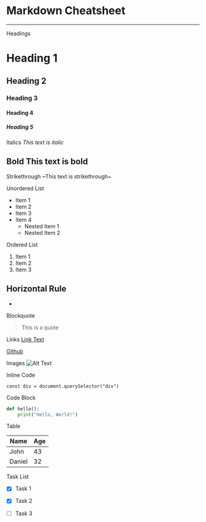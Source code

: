 # Markdown Cheatsheet 
---


Headings 
# Heading 1
## Heading 2
### Heading 3
#### Heading 4
##### Heading 5


Italics
*This text is italic*


Bold
**This text is bold**
---

Strikethrough
~This text is strikethrough~



Unordered List
- Item 1
- Item 2
- Item 3
- Item 4 
  - Nested Item 1
  - Nested Item 2


Ordered List
1. Item 1
2. Item 2
3. Item 3


Horizontal Rule
---
-


Blockquote
> This is a quote


Links
[Link Text](URL)

[Github](https://github.com/)


Images
![Alt Text](URL)


Inline Code 
`const div = document.querySelector("div")`


Code Block
```python
def hello():
    print("Hello, World!")
```


Table
| Name     | Age      |
| -------- | -------- |
| John     | 43       |
| Daniel   | 32       |



Task List
* [x] Task 1
* [x] Task 2
* [ ] Task 3


<!-- This is a comment -->